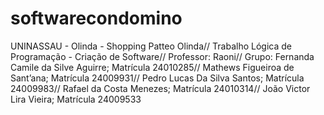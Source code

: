 # softwarecondomino
UNINASSAU - Olinda - Shopping Patteo Olinda//
Trabalho Lógica de Programação - Criação de Software//
Professor: Raoni//
Grupo: Fernanda Camile da Silve Aguirre; Matrícula 24010285//
       Mathews Figueiroa de Sant’ana; Matrícula 24009931//
       Pedro Lucas Da Silva Santos; Matrícula 24009983//
       Rafael da Costa Menezes; Matrícula 24010314//
       João Victor Lira Vieira; Matrícula 24009533
       
